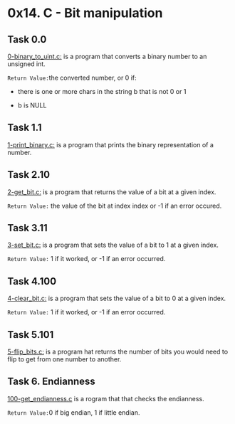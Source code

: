 # 0x14. C - Bit manipulation

## Task 0.0

[0-binary_to_uint.c:](https://github.com/SteveMuiyuro/alx-low_level_programming/blob/master/0x14-bit_manipulation/0-binary_to_uint.c) is a program that converts a binary number to an unsigned int.

`Return Value:`the converted number, or 0 if:

- there is one or more chars in the string b that is not 0 or 1

* b is NULL

## Task 1.1

[1-print_binary.c:](https://github.com/SteveMuiyuro/alx-low_level_programming/blob/master/0x14-bit_manipulation/1-print_binary.c) is a program that prints the binary representation of a number.

## Task 2.10

[2-get_bit.c:](https://github.com/SteveMuiyuro/alx-low_level_programming/blob/master/0x14-bit_manipulation/2-get_bit.c) is a program that returns the value of a bit at a given index.

`Return Value:` the value of the bit at index index or -1 if an error occured.

## Task 3.11

[3-set_bit.c:](https://github.com/SteveMuiyuro/alx-low_level_programming/blob/master/0x14-bit_manipulation/3-set_bit.c) is a program that sets the value of a bit to 1 at a given index.

`Return Value:` 1 if it worked, or -1 if an error occurred.

## Task 4.100

[4-clear_bit.c:](https://github.com/SteveMuiyuro/alx-low_level_programming/blob/master/0x14-bit_manipulation/4-clear_bit.c) is a program that sets the value of a bit to 0 at a given index.

`Return Value:` 1 if it worked, or -1 if an error occurred.

## Task 5.101

[5-flip_bits.c:](https://github.com/SteveMuiyuro/alx-low_level_programming/blob/master/0x14-bit_manipulation/5-flip_bits.c) is a program hat returns the number of bits you would need to flip to get from one number to another.

## Task 6. Endianness

[100-get_endianness.c](https://github.com/SteveMuiyuro/alx-low_level_programming/blob/master/0x14-bit_manipulation/100-get_endianness.c) is a rogram that that checks the endianness.

`Return Value:`0 if big endian, 1 if little endian.
